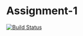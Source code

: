 # Assignment-1
[![Build Status](https://travis-ci.org/ParulProgrammingHub/assignment-1-NoelMacwan.svg?branch=master)](https://travis-ci.org/ParulProgrammingHub/assignment-1-NoelMacwan)
